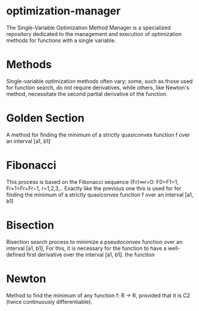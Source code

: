 # optimization-manager
The Single-Variable Optimization Method Manager is a specialized repository dedicated to the management and execution of optimization methods for functions with a single variable. 


# Methods 
Single-variable optimization methods often vary; some, such as those used for function search, do not require derivatives, while others, like Newton's method, necessitate the second partial derivative of the function.

# Golden Section

A method for finding the minimum of a strictly quasiconvex function f over an interval [a1, b1]


# Fibonacci

This process is based on the Fibonacci sequence {Fr}∞r=0: F0=F1=1, Fr+1=Fr+Fr−1, r=1,2,3,..
Exactly like the previous one this is used for for finding the minimum of a strictly quasiconvex function f over an interval [a1, b1]
# Bisection
Bisection search process to minimize a pseudoconvex function over an interval [a1, b1], For this, it is necessary for the function to have a well-defined first derivative over the interval [a1, b1].
the function 

# Newton
Method to find the minimum of any function f: R → R, provided that it is C2 (twice continuously differentiable).
